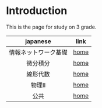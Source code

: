 # Introduction
This is the page for study on 3 grade.

|japanese|link|
|:--:|:--:|
|情報ネットワーク基礎|[home](./base_of_information/index.md)|
|微分積分|[home](./前期微分積分/index.md)|
|線形代数|[home](./線形代数/index.md)|
|物理Ⅱ|[home](./物理/index.md)|
|公共|[home](./公共/index.md)|